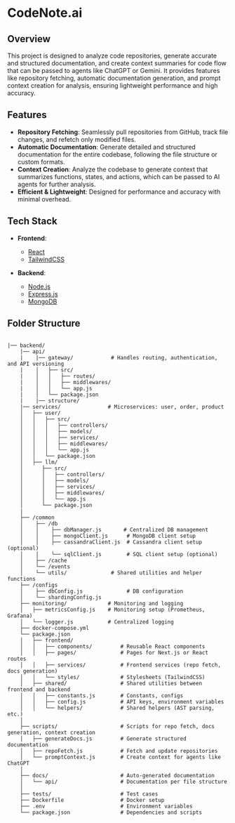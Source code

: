 # CodeNote.ai

## Overview
This project is designed to analyze code repositories, generate accurate and structured documentation, and create context summaries for code flow that can be passed to agents like ChatGPT or Gemini. It provides features like repository fetching, automatic documentation generation, and prompt context creation for analysis, ensuring lightweight performance and high accuracy.

## Features
- **Repository Fetching**: Seamlessly pull repositories from GitHub, track file changes, and refetch only modified files.
- **Automatic Documentation**: Generate detailed and structured documentation for the entire codebase, following the file structure or custom formats.
- **Context Creation**: Analyze the codebase to generate context that summarizes functions, states, and actions, which can be passed to AI agents for further analysis.
- **Efficient & Lightweight**: Designed for performance and accuracy with minimal overhead.

## Tech Stack
- **Frontend**: 
  - [React](https://reactjs.org/)
  - [TailwindCSS](https://tailwindcss.com/)
  
- **Backend**: 
  - [Node.js](https://nodejs.org/en/)
  - [Express.js](https://expressjs.com/)
  - [MongoDB](https://www.mongodb.com/)
  

  
## Folder Structure
```

|── backend/                
    |── api/
    |    |── gateway/            # Handles routing, authentication, and API versioning
    |    │   ├── src/
    |    │   │   ├── routes/
    |    │   │   ├── middlewares/
    |    │   │   └── app.js
    |    │   └── package.json
    |    |── structure/
    |── services/               # Microservices: user, order, product
    │   ├── user/
    │   │   ├── src/
    │   │   │   ├── controllers/
    │   │   │   ├── models/
    │   │   │   ├── services/
    │   │   │   ├── middlewares/
    │   │   │   └── app.js
    │   │   └── package.json
    │   ├── llm/
    │      ├── src/
    │      │   ├── controllers/
    │      │   ├── models/
    │      │   ├── services/
    │      │   ├── middlewares/
    │      │   └── app.js
    │      └── package.json
    |
    ├── /common
    │    ├── /db
    │    │    ├── dbManager.js       # Centralized DB management
    │    │    ├── mongoClient.js      # MongoDB client setup
    │    │    ├── cassandraClient.js  # Cassandra client setup (optional)
    │    │    └── sqlClient.js        # SQL client setup (optional)
    │    ├── /cache
    │    └── /events
    │    └── utils/              # Shared utilities and helper functions
    ├── /configs
    │    ├── dbConfig.js              # DB configuration
    │    └── shardingConfig.js
    ├── monitoring/             # Monitoring and logging
    │   ├── metricsConfig.js    # Monitoring setup (Prometheus, Grafana)
    │   └── logger.js           # Centralized logging
    ├── docker-compose.yml  
    └── package.json
    │   ├── frontend/               
    │   │   ├── components/         # Reusable React components
    │   │   ├── pages/              # Pages for Next.js or React routes
    │   │   ├── services/           # Frontend services (repo fetch, docs generation)
    │   │   └── styles/             # Stylesheets (TailwindCSS)
    │   ├── shared/                 # Shared utilities between frontend and backend
    │   │   ├── constants.js        # Constants, configs
    │   │   ├── config.js           # API keys, environment variables
    │   │   └── helpers/            # Shared helpers (AST parsing, etc.)
    │
    ├── scripts/                    # Scripts for repo fetch, docs generation, context creation
    │   ├── generateDocs.js         # Generate structured documentation
    │   ├── repoFetch.js            # Fetch and update repositories
    │   └── promptContext.js        # Create context for agents like ChatGPT
    │
    ├── docs/                       # Auto-generated documentation
    │   └── api/                    # Documentation per file structure
    │
    ├── tests/                      # Test cases
    ├── Dockerfile                  # Docker setup
    ├── .env                        # Environment variables
    └── package.json                # Dependencies and scripts

 ```